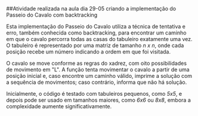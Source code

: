 ##Atividade realizada na aula dia 29-05 criando a implementação do Passeio do Cavalo com backtracking

Esta implementação do Passeio do Cavalo utiliza a técnica de tentativa e erro, também conhecida como backtracking, para encontrar um caminho em que o cavalo percorra todas as casas do tabuleiro exatamente uma vez. O tabuleiro é representado por uma matriz de tamanho *n x n*, onde cada posição recebe um número indicando a ordem em que foi visitada.

O cavalo se move conforme as regras do xadrez, com oito possibilidades de movimento em "L". A função tenta movimentar o cavalo a partir de uma posição inicial e, caso encontre um caminho válido, imprime a solução com a sequência de movimentos; caso contrário, informa que não há solução.

Inicialmente, o código é testado com tabuleiros pequenos, como *5x5*, e depois pode ser usado em tamanhos maiores, como *6x6* ou *8x8*, embora a complexidade aumente significativamente.
